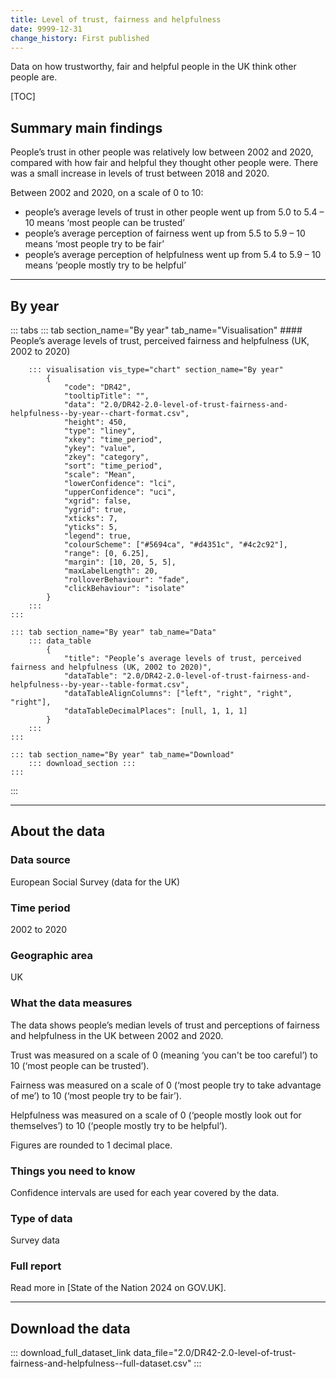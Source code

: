 ```yaml
---
title: Level of trust, fairness and helpfulness
date: 9999-12-31
change_history: First published
---
```


Data on how trustworthy, fair and helpful people in the UK think other people are.

[TOC]

## Summary main findings

People’s trust in other people was relatively low between 2002 and 2020, compared with how fair and helpful they thought other people were. There was a small increase in levels of trust between 2018 and 2020.

Between 2002 and 2020, on a scale of 0 to 10:

* people’s average levels of trust in other people went up from 5.0 to 5.4 – 10 means ‘most people can be trusted’
* people’s average perception of fairness went up from 5.5 to 5.9 – 10 means ‘most people try to be fair’
* people’s average perception of helpfulness went up from 5.4 to 5.9 – 10 means ‘people mostly try to be helpful’

---

## By year

::: tabs
    ::: tab section_name="By year" tab_name="Visualisation"
        #### People’s average levels of trust, perceived fairness and helpfulness (UK, 2002 to 2020)

        ::: visualisation vis_type="chart" section_name="By year"
            {
                "code": "DR42",
                "tooltipTitle": "",
                "data": "2.0/DR42-2.0-level-of-trust-fairness-and-helpfulness--by-year--chart-format.csv",
                "height": 450,
                "type": "liney",
                "xkey": "time_period",
                "ykey": "value",
                "zkey": "category",
                "sort": "time_period",
                "scale": "Mean",
                "lowerConfidence": "lci",
                "upperConfidence": "uci",
                "xgrid": false,
                "ygrid": true,
                "xticks": 7,
                "yticks": 5,
                "legend": true,
                "colourScheme": ["#5694ca", "#d4351c", "#4c2c92"],
                "range": [0, 6.25],
                "margin": [10, 20, 5, 5],
                "maxLabelLength": 20,
                "rolloverBehaviour": "fade",
                "clickBehaviour": "isolate"
            }
        :::
    :::

    ::: tab section_name="By year" tab_name="Data"
        ::: data_table
            {
                "title": "People’s average levels of trust, perceived fairness and helpfulness (UK, 2002 to 2020)",
                "dataTable": "2.0/DR42-2.0-level-of-trust-fairness-and-helpfulness--by-year--table-format.csv",
                "dataTableAlignColumns": ["left", "right", "right", "right"],
                "dataTableDecimalPlaces": [null, 1, 1, 1]
            }
        :::
    :::

    ::: tab section_name="By year" tab_name="Download"
        ::: download_section :::
    :::
:::

---

## About the data

### Data source
European Social Survey (data for the UK)

### Time period
2002 to 2020

### Geographic area
UK

### What the data measures
The data shows people’s median levels of trust and perceptions of fairness and helpfulness in the UK between 2002 and 2020.

Trust was measured on a scale of 0 (meaning ‘you can't be too careful’) to 10 (‘most people can be trusted’).

Fairness was measured on a scale of 0 (‘most people try to take advantage of me’) to 10 (‘most people try to be fair’).

Helpfulness was measured on a scale of 0 (‘people mostly look out for themselves’) to 10 (‘people mostly try to be helpful’).

Figures are rounded to 1 decimal place.

### Things you need to know
Confidence intervals are used for each year covered by the data.

### Type of data
Survey data

### Full report
Read more in [State of the Nation 2024 on GOV.UK].

---

## Download the data

::: download_full_dataset_link data_file="2.0/DR42-2.0-level-of-trust-fairness-and-helpfulness--full-dataset.csv" :::
